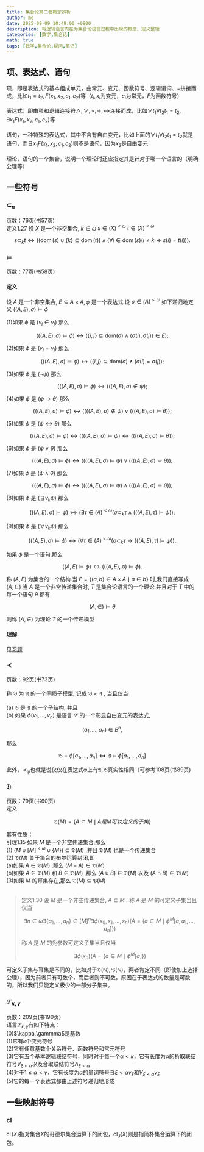 ```yaml
---
title: 集合论第二卷概念辨析
author: me
date: 2025-09-09 10:49:00 +0800
description: 将逻辑语言内在为集合论语言过程中出现的概念、定义整理
categories: [数学,集合论]
math: true
tags: [数学,集合论,疑问,笔记]
---
```

## 项、表达式、语句
项，即是表达式的基本组成单元，由常元、变元、函数符号、逻辑谓词、$=$拼接而成，比如$t_1=t_2,F(x_1,x_2,c_1,c_2)$等（$t_i,x_i$为变元，$c_i$为常元，$F$为函数符号）<br><br>
表达式，即由项和逻辑连接符$\wedge,\vee,\neg,\rightarrow,\leftrightarrow$连接而成，比如$\forall t_1\forall t_2 t_1=t_2,\exists x_1 F(x_1,x_2,c_1,c_2)$等<br><br>
语句，一种特殊的表达式，其中不含有自由变元，比如上面的$\forall t_1\forall t_2 t_1=t_2$就是语句，而$\exists x_1 F(x_1,x_2,c_1,c_2)$则不是语句，因为$x_2$是自由变元<br><br>
理论，语句的一个集合，说明一个理论时还应指定其是针对于哪一个语言的（明确公理等）
## 一些符号
### $\subset_n$
页数：76页(书57页)<br>
定义1.27 设  $X$  是一个非空集合,  $k\in \omega$ $s\in (X)^{< \omega}$ $t\in (X)^{< \omega}$

$$
s\subset_{k}t\leftrightarrow ((\operatorname {dom}(s)\cup \{k\} \subseteq \operatorname {dom}(t))\land (\forall i\in \operatorname {dom}(s)(i\neq k\to s(i) = t(i))).
$$

### $\vDash$
页数：77页(书58页)
#### 定义
设  $A$  是一个非空集合,  $E\subseteq A\times A,\phi$  是一个表达式.设  $\sigma \in (A)^{< \omega}$  如下递归地定义  $((A,E),\sigma)\vDash \phi$

(1)如果  $\phi$  是  $(v_{i}\in v_{j})$  那么

$$
(((A,E),\sigma)\vDash \phi)\leftrightarrow (\{i,j\} \subseteq \mathrm{dom}(\sigma)\wedge \langle \sigma (i),\sigma (j)\rangle \in E);
$$

(2)如果  $\phi$  是  $(v_{i} = v_{j})$  那么

$$
(((A,E),\sigma)\vDash \phi)\leftrightarrow (\{i,j\} \subseteq \mathrm{dom}(\sigma)\wedge (\sigma (i) = \sigma (j));
$$

(3)如果  $\phi$  是  $(\neg \psi)$  那么

$$
(((A,E),\sigma)\vDash \phi)\leftrightarrow (((A,E),\sigma)\not\in\psi);
$$

(4)如果  $\phi$  是  $(\psi \rightarrow \theta)$  那么

$$
(((A,E),\sigma)\vDash \phi)\leftrightarrow ((((A,E),\sigma)\not\in\psi)\lor (((A,E),\sigma)\vDash \theta));
$$

(5)如果  $\phi$  是  $(\psi \leftrightarrow \theta)$  那么

$$
(((A,E),\sigma)\vDash \phi)\leftrightarrow ((((A,E),\sigma)\vDash \psi)\leftrightarrow ((((A,E),\sigma)\vDash \theta));
$$

(6)如果  $\phi$  是  $(\psi \vee \theta)$  那么

$$
(((A,E),\sigma)\vDash \phi)\leftrightarrow ((((A,E),\sigma)\vDash \psi)\lor ((((A,E),\sigma)\vDash \theta));
$$

(7)如果  $\phi$  是  $(\psi \wedge \theta)$  那么

$$
(((A,E),\sigma)\vDash \phi)\leftrightarrow ((((A,E),\sigma)\vDash \psi)\wedge ((((A,E),\sigma)\vDash \theta));
$$

(8)如果  $\phi$  是  $(\exists v_{k}\psi)$  那么

$$
(((A,E),\sigma)\vDash \phi)\leftrightarrow (\exists \tau \in (A)^{< \omega}(\sigma \subset_{k}\tau \wedge (((A,E),\tau)\vDash \psi));
$$

(9)如果  $\phi$  是  $(\forall v_{k}\psi)$  那么

$$
(((A,E),\sigma)\vDash \phi)\leftrightarrow (\forall \tau \in (A)^{< \omega}(\sigma \subset_{k}\tau \to (((A,E),\tau)\vDash \psi)).
$$

如果  $\phi$  是一个语句,那么

$$
((A,E)\vDash \phi)\leftrightarrow (((A,E),\emptyset)\vDash \phi).
$$

称  $(A,E)$  为集合的一个结构.当  $E = \{(a,b)\in A\times A\mid a\in b\}$  时,我们直接写成 $(A,\in)$  当  $A$  是一个非空传递集合时,  $T$  是集合论语言的一个理论,并且对于  $T$  中的每一个语句  $\theta$  都有

$$
(A,\in)\vDash \theta
$$

则称  $(A,\in)$  为理论  $T$  的一个传递模型
#### 理解
见[习题](../集合论习题-第二卷/#例141)
### $\prec$
页数：92页(书73页)<br><br>
称  $\mathfrak{B}$  为  $\mathfrak{A}$  的一个同质子模型, 记成  $\mathfrak{B} \prec \mathfrak{A}$ , 当且仅当<br><br>
(a)  $\mathfrak{B}$  是  $\mathfrak{A}$  的一个子结构, 并且<br>
(b) 如果  $\phi (v_{1}, \dots , v_{n})$  是语言  $\mathcal{L}$  的一个彰显自由变元的表达式,

$$
(a_{1}, \dots , a_{n}) \in B^{n},
$$

那么

$$
\mathfrak{B}\vDash \phi [a_{1},\dots ,a_{n}]\iff \mathfrak{A}\vDash \phi [a_{1},\dots ,a_{n}]
$$

此外，$\prec_\varphi$也就是说仅仅在表达式$\varphi$上有$\mathfrak A,\mathfrak B$真实性相同（可参考108页(书89页)
### $\mathfrak D$
页数：79页(书60页)<br>
定义

$$
\mathfrak D(M)=\{A\subset M\mid A是M可以定义的子集\}
$$

其有性质：<br>
引理1.15 如果  $M$  是一个非空传递集合,那么<br>
(1)  $(M \cup [M]^{< \omega} \cup \{M\}) \subseteq \mathfrak D(M)$ ,并且  $\mathfrak D(M)$  也是一个传递集合<br>
(2)  $\mathfrak D(M)$  关于集合的布尔运算封闭,即<br>
 (a)如果  $A \in \mathfrak D(M)$ ,那么  $(M - A) \in \mathfrak D(M)$<br>
 (b)如果  $A \in \mathfrak D(M)$  和  $B \in \mathfrak D(M)$ ,那么  $(A \cup B) \in \mathfrak{D}(M)$  以及  $(A \cap B) \in \mathfrak D(M)$<br>
(3)如果  $M$  的幂集存在,那么  $\mathfrak D(M) \subseteq \mathfrak{P}(M)$<br><br>
>定义1.30 设  $M$  是一个非空传递集合,  $A \subseteq M$ . 称  $A$  是  $M$  的可定义子集当且仅当
>
>$$
\exists n \in \omega \exists \{a_{1}, \dots , a_{n}\} \in [M]^{n} \exists \phi (x_{0}, x_{1}, \dots , x_{n}) (A = \{a \in M \mid \phi^{M}[a, a_{1}, \dots , a_{n}]\})
$$
>
>称  $A$  是  $M$  的免参数可定义子集当且仅当
>
>$$
\exists \phi (x_{0}) (A = \{a \in M \mid \phi^{M}[a]\})
$$

可定义子集与幂集是不同的，比如对于$\mathfrak D(\mathbb N),\mathfrak P(\mathbb N)$，两者肯定不同（即使加上选择公理），因为前者只有可数个，而后者则不可数。原因在于表达式的数量是可数的，所以我们只能定义极少的一部分子集来。
### $\mathcal L_{\kappa ,\gamma}$
页数：209页(书190页)<br>
语言$\mathcal L_{\kappa ,\gamma}$有如下特点：<br>
(0)$\kappa,\gammma$是基数<br>
(1)它有$\kappa$个变元符号<br>
(2)它有任意基数个关系符号、函数符号和常元符号<br>
(3)它有五个基本逻辑联结符号，同时对于每一个$\alpha < \kappa$，它有长度为$\alpha$的析取联结符号$V_{\xi < \alpha}$以及合取联结符号$\Lambda_{\xi < \alpha}$<br>
(4)对于$1\leq \alpha < \gamma$，它有长度为$\alpha$的量词符号$\exists \xi < \alpha v_{\xi}$和$V_{\xi < \alpha}v_{\xi}$<br>
(5)它的每一个表达式都由上述符号递归地形成
## 一些映射符号
### $\operatorname{cl}$
$\operatorname{cl}(X)$指对集合$X$的哥德尔集合运算下的闭包，$\operatorname{cl}_J(X)$则是指简朴集合运算下的闭包。